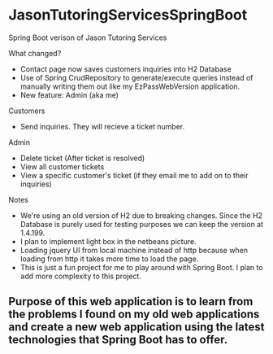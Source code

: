 # JasonTutoringServicesSpringBoot

Spring Boot verison of Jason Tutoring Services

What changed?

- Contact page now saves customers inquiries into H2 Database
- Use of Spring CrudRepository to generate/execute queries instead of manually writing them out like my EzPassWebVersion application. 
- New feature: Admin (aka me)

Customers
- Send inquiries. They will recieve a ticket number. 

Admin
- Delete ticket (After ticket is resolved)
- View all customer tickets
- View a specific customer's ticket (if they email me to add on to their inquiries)

Notes
- We're using an old version of H2 due to breaking changes. Since the H2 Database is purely used for testing purposes we can keep the version at 1.4.199.
- I plan to implement light box in the netbeans picture.  
- Loading jquery UI from local machine instead of http because when loading from http it takes more time to load the page. 
- This is just a fun project for me to play around with Spring Boot. I plan to add more complexity to this project. 

## Purpose of this web application is to learn from the problems I found on my old web applications and create a new web application using the latest technologies that Spring Boot has to offer. 
